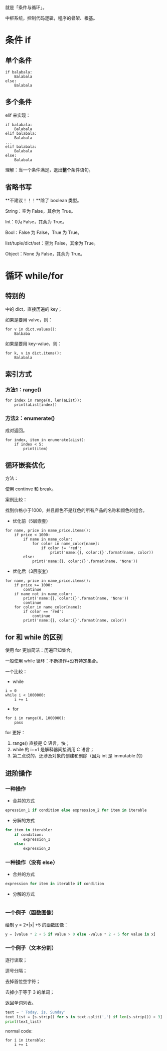 就是「条件与循环」。

中枢系统，控制代码逻辑，程序的骨架、根基。

# 条件 if

## 单个条件

```
if balabala:
    Balabala
else:
    Balabala
```
## 
## 多个条件

elif 来实现：

```
if balabala:
    Balabala
elif balabala:
    Balabala
...
elif balabala:
    Balabala
else:
    Balabala
```
理解：当一个条件满足，退出**整个**条件语句。
## 省略书写

**不建议！！！**除了 boolean 类型。

String：空为 False，其余为 True。

Int：0为 False，其余为 True。

Bool：False 为 False，True 为 True。

list/tuple/dict/set：空为 False，其余为 True。

Object：None 为 False，其余为 True。


# 循环 while/for

## 特别的

<iterable> 中的 dict，直接历遍的 key；

如果是要用 valve，则：

```
for v in dict.values():
    Balbaba
```
如果是要用 key-value，则：

```
for k, v in dict.items():
    Balabala
```
## 索引方式

### 方法1：range()

```
for index in range(0, len(aList)):
    print(aList[index])
```
### 方法2：enumerate()

成对返回。

```
for index, item in enumerate(aList):
    if index < 5:
        print(item)
```
## 循环嵌套优化

方法：

使用 continve 和 break。

案例比较：

找到价格小于1000，并且颜色不是红色的所有产品的名称和颜色的组合。


* 优化前（5层嵌套）
```
for name, price in name_price.items():
    if price < 1000:
        if name in name_color:
            for color in name_color[name]:
                if color != 'red':
                    print('name:{}, color:{}'.format(name, color))
        else:
            print('name:{}, color:{}'.format(name, 'None'))
```
* 优化后（3层嵌套）
```
for name, price in name_price.items():
    if price >= 1000:
        continue
    if name not in name_color:
        print('name:{}, color:{}'.format(name, 'None'))
        continue
    for color in name_color[name]:
        if color == 'red':
            continue
        print('name:{}, color:{}'.format(name, color))
```
## for 和 while 的区别

使用 for 更加简洁：历遍已知集合。

一般使用 while 循环：不断操作+没有特定集合。

一个比较：


* while
```
i = 0
while i < 1000000:
    i += 1
```
* for
```
for i in range(0, 1000000):
    pass
```
for 更好：

1. range() 直接是 C 语言，快；
2. while 的 i+=1 是解释器间接调用 C 语言；
3. 第二点说的，还涉及对象的创建和删除（因为 int 是 immutable 的）
## 进阶操作

### 一种操作


* 合并的方式
```python
epression_1 if condition else expression_2 for item in iterable
```
* 分解的方式
```python
for item in iterable:
    if condition:
        expression_1
    else:
        expression_2
```
### 一种操作（没有 else）


* 合并的方式
```python
expression for item in iterable if condition
```
* 分解的方式
```plain
```
### 一个例子（函数图像）

绘制 y = 2*|x| +5 的函数图像：

```python
y = [value * 2 + 5 if value > 0 else -value * 2 + 5 for value in x]
```
### 一个例子（文本分割）

逐行读取；

逗号分隔；

去掉首位空字符；

去掉小于等于 3 的单词；

返回单词列表。

```python
text = ' Today, is, Sunday'
text_list = [s.strip() for s in text.split(',') if len(s.strip()) > 3]
print(text_list)
```
normal code:

```plain
for i in iterable:
    i += 1
```






















